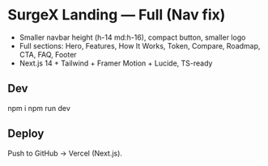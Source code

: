 # SurgeX Landing — Full (Nav fix)

- Smaller navbar height (h-14 md:h-16), compact button, smaller logo
- Full sections: Hero, Features, How It Works, Token, Compare, Roadmap, CTA, FAQ, Footer
- Next.js 14 + Tailwind + Framer Motion + Lucide, TS-ready

## Dev
npm i
npm run dev

## Deploy
Push to GitHub → Vercel (Next.js).
